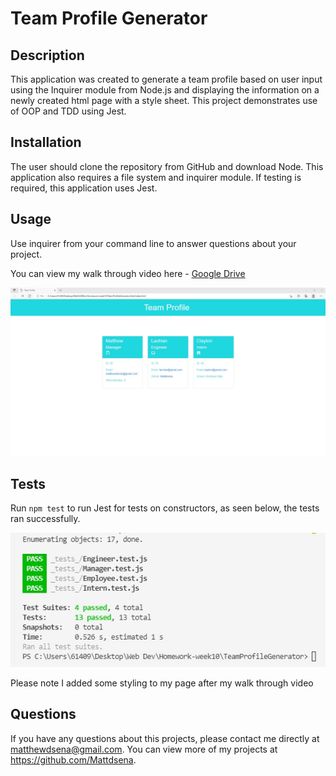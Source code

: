 # Team Profile Generator 

## Description 
This application was created to generate a team profile based on user input using the Inquirer module from Node.js and displaying the information on a newly created html page with a style sheet. 
This project demonstrates use of OOP and TDD using Jest. 

## Installation 
The user should clone the repository from GitHub and download Node. This application also requires a file system and inquirer module. 
If testing is required, this application uses Jest. 

## Usage 
Use inquirer from your command line to answer questions about your project.

You can view my walk through video here - [Google Drive](https://drive.google.com/file/d/1mvkSvoJdy39QIz-OHLXUS4NbmObN39uD/view)<br>

<img src="./assets/TeamProfile.jpg">

## Tests
Run `npm test` to run Jest for tests on constructors, as seen below, the tests ran successfully.

<img src="./assets/tests.jpg">

Please note I added some styling to my page after my walk through video 

## Questions
If you have any questions about this projects, please contact me directly at matthewdsena@gmail.com. 
You can view more of my projects at https://github.com/Mattdsena.
